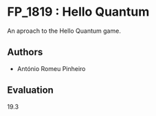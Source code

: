 # FP_1819 : Hello Quantum

An aproach to the Hello Quantum game.

## Authors

* António Romeu Pinheiro

## Evaluation

19.3
